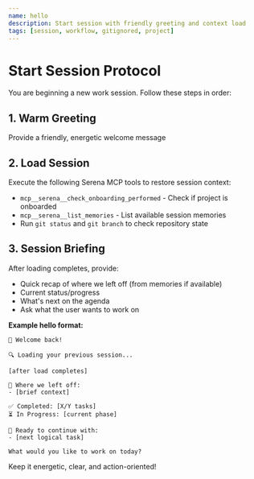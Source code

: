 ```yaml
---
name: hello
description: Start session with friendly greeting and context load
tags: [session, workflow, gitignored, project]
---
```


# Start Session Protocol

You are beginning a new work session. Follow these steps in order:

## 1. Warm Greeting
Provide a friendly, energetic welcome message

## 2. Load Session
Execute the following Serena MCP tools to restore session context:
- `mcp__serena__check_onboarding_performed` - Check if project is onboarded
- `mcp__serena__list_memories` - List available session memories
- Run `git status` and `git branch` to check repository state

## 3. Session Briefing
After loading completes, provide:
- Quick recap of where we left off (from memories if available)
- Current status/progress
- What's next on the agenda
- Ask what the user wants to work on

**Example hello format:**
```
👋 Welcome back!

🔍 Loading your previous session...

[after load completes]

📍 Where we left off:
- [brief context]

✅ Completed: [X/Y tasks]
⏳ In Progress: [current phase]

🎯 Ready to continue with:
- [next logical task]

What would you like to work on today?
```

Keep it energetic, clear, and action-oriented!
